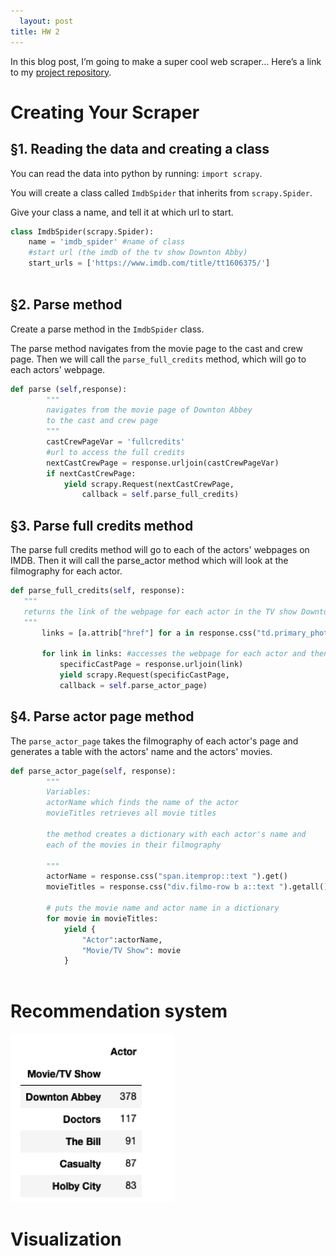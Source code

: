 ```yaml
---
  layout: post
title: HW 2
---
```

  
  In this blog post, I’m going to make a super cool web scraper… Here’s a link to my [project repository](https://github.com/chloeflorit/homework2webScraping).


# Creating Your Scraper

## §1. Reading the data and creating a class
You can read the data into python by running: `import scrapy`.

You will create a class called `ImdbSpider` that inherits from `scrapy.Spider`.

Give your class a name, and tell it at which url to start. 

```python
class ImdbSpider(scrapy.Spider):
    name = 'imdb_spider' #name of class
    #start url (the imdb of the tv show Downton Abby)
    start_urls = ['https://www.imdb.com/title/tt1606375/'] 
    
```

## §2. Parse method
Create a parse method in the `ImdbSpider` class. 

The parse method navigates from the movie page to the cast and crew page. 
Then we will call the `parse_full_credits` method, which will go to each actors' webpage. 
``` python 
def parse (self,response):
        """
        navigates from the movie page of Downton Abbey 
        to the cast and crew page
        """
        castCrewPageVar = 'fullcredits' 
        #url to access the full credits 
        nextCastCrewPage = response.urljoin(castCrewPageVar) 
        if nextCastCrewPage:
            yield scrapy.Request(nextCastCrewPage, 
                callback = self.parse_full_credits) 
```

## §3. Parse full credits method
The parse full credits method will go to each of the actors' webpages on IMDB. 
Then it will call the parse_actor method which will look at the filmography for each actor. 
 ```python
def parse_full_credits(self, response):
    """
    returns the link of the webpage for each actor in the TV show Downton Abbey
    """
        links = [a.attrib["href"] for a in response.css("td.primary_photo a")]
        
        for link in links: #accesses the webpage for each actor and then calls the parse_actor_page method
            specificCastPage = response.urljoin(link)
            yield scrapy.Request(specificCastPage,
            callback = self.parse_actor_page)
 ```
 
## §4. Parse actor page method
The `parse_actor_page` takes the filmography of each actor's page and generates a table with the actors' name and the actors' movies. 
```python
def parse_actor_page(self, response):
        """
        Variables:
        actorName which finds the name of the actor
        movieTitles retrieves all movie titles 

        the method creates a dictionary with each actor's name and 
        each of the movies in their filmography

        """
        actorName = response.css("span.itemprop::text ").get()
        movieTitles = response.css("div.filmo-row b a::text ").getall()

        # puts the movie name and actor name in a dictionary
        for movie in movieTitles:  
            yield {
                "Actor":actorName,
                "Movie/TV Show": movie
            }
        
```

# Recommendation system
![image-example.png](/images/table2.png)

# Visualization
